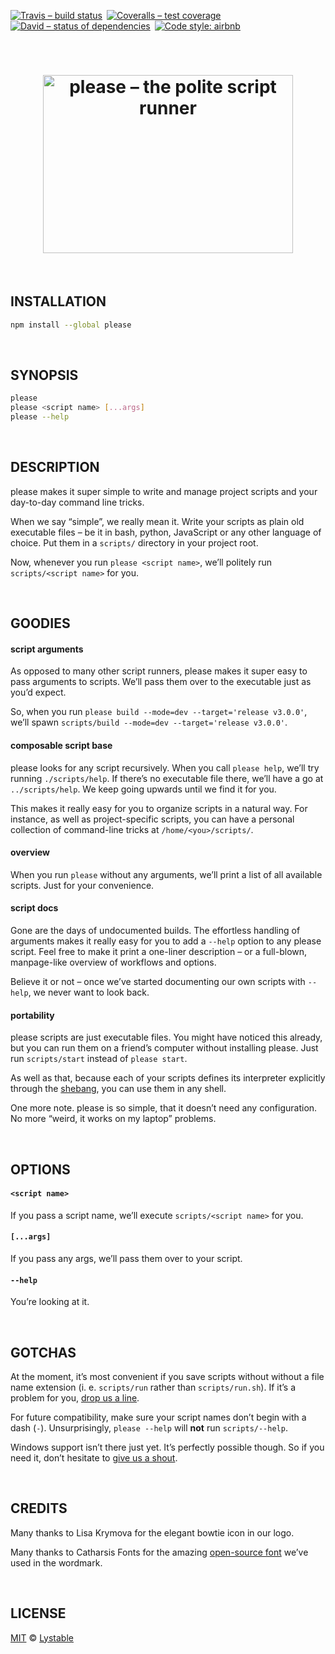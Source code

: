 [![Travis – build status
](https://img.shields.io/travis/lystable/please/master.svg?style=flat-square
)](https://travis-ci.org/lystable/please
) [![Coveralls – test coverage
](https://img.shields.io/coveralls/lystable/please.svg?style=flat-square
)](https://coveralls.io/r/lystable/please
) [![David – status of dependencies
](https://img.shields.io/david/lystable/please.svg?style=flat-square
)](https://david-dm.org/lystable/please
) [![Code style: airbnb
](https://img.shields.io/badge/code%20style-airbnb-777777.svg?style=flat-square
)](https://github.com/airbnb/javascript
)




<a id="/"></a>&nbsp;

<h1 align="center">
  <img
    src="https://cdn.rawgit.com/lystable/please/4de9c1f/logo.svg"
    width="400"
    height="285"
    alt="please – the polite script runner"
  />
</h1>




<a id="/installation"></a>&nbsp;

## INSTALLATION

```sh
npm install --global please
```




<a id="/synopsis"></a>&nbsp;

## SYNOPSIS

```sh
please  
please <script name> [...args]  
please --help
```




<a id="/description"></a>&nbsp;

## DESCRIPTION

please makes it super simple to write and manage project scripts and your day-to-day command line tricks.

When we say “simple”, we really mean it. Write your scripts as plain old executable files – be it in bash, python, JavaScript or any other language of choice. Put them in a `scripts/` directory in your project root.

Now, whenever you run `please <script name>`, we’ll politely run `scripts/<script name>` for you.




<a id="/goodies"></a>&nbsp;

## GOODIES

#### script arguments

As opposed to many other script runners, please makes it super easy to pass arguments to scripts. We’ll pass them over to the executable just as you’d expect.

So, when you run `please build --mode=dev --target='release v3.0.0'`, we’ll spawn `scripts/build --mode=dev --target='release v3.0.0'`.

#### composable script base

please looks for any script recursively. When you call `please help`, we’ll try running `./scripts/help`. If there’s no executable file there, we’ll have a go at `../scripts/help`. We keep going upwards until we find it for you.

This makes it really easy for you to organize scripts in a natural way. For instance, as well as project-specific scripts, you can have a personal collection of command-line tricks at `/home/<you>/scripts/`.

#### overview

When you run `please` without any arguments, we’ll print a list of all available scripts. Just for your convenience.

#### script docs

Gone are the days of undocumented builds. The effortless handling of arguments makes it really easy for you to add a `--help` option to any please script. Feel free to make it print a one-liner description – or a full-blown, manpage-like overview of workflows and options.

Believe it or not – once we’ve started documenting our own scripts with `--help`, we never want to look back.

#### portability

please scripts are just executable files. You might have noticed this already, but you can run them on a friend’s computer without installing please. Just run `scripts/start` instead of `please start`.

As well as that, because each of your scripts defines its interpreter explicitly through the [shebang](https://en.wikipedia.org/wiki/Shebang_%28Unix%29), you can use them in any shell.

One more note. please is so simple, that it doesn’t need any configuration. No more “weird, it works on my laptop” problems.




<a id="/options"></a>&nbsp;

## OPTIONS

#### `<script name>`
If you pass a script name, we’ll execute `scripts/<script name>` for you.

#### `[...args]`
If you pass any args, we’ll pass them over to your script.

#### `--help`
You’re looking at it.




<a id="/gotchas"></a>&nbsp;

## GOTCHAS

At the moment, it’s most convenient if you save scripts without without a file name extension (i. e. `scripts/run` rather than `scripts/run.sh`). If it’s a problem for you, [drop us a line](https://git.io/please.issues).

For future compatibility, make sure your script names don’t begin with a dash (`-`). Unsurprisingly, `please --help` will **not** run `scripts/--help`.

Windows support isn’t there just yet. It’s perfectly possible though. So if you need it, don’t hesitate to [give us a shout](https://git.io/please.issues).




<a id="/credits"></a>&nbsp;

## CREDITS

Many thanks to Lisa Krymova for the elegant bowtie icon in our logo. 

Many thanks to Catharsis Fonts for the amazing [open-source font](https://www.behance.net/gallery/28579883/Cormorant-an-open-source-display-font-family) we’ve used in the wordmark.




<a id="/license"></a>&nbsp;

## LICENSE

[MIT](https://git.io/please.license) © [Lystable](https://github.com/lystable)
